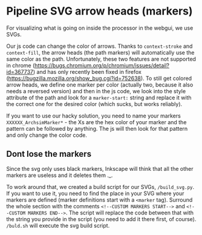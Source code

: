# Pipeline SVG arrow heads (markers)
For visualizing what is going on inside the processor in the webgui, we use SVGs.

Our js code can change the color of arrows. Thanks to `context-stroke` and `context-fill`, the arrow heads (the path markers) will automatically use the same color as the path. Unfortunately, these two features are not supported in chrome (https://bugs.chromium.org/p/chromium/issues/detail?id=367737) and has only recently been fixed in firefox (https://bugzilla.mozilla.org/show_bug.cgi?id=752638). To still get colored arrow heads, we define one marker per color (actually two, because it also needs a reversed version) and then in the js code, we look into the style attribute of the path and look for a `marker-start:` string and replace it with the correct one for the desired color (which sucks, but works reliably).

If you want to use our hacky solution, you need to name your markers `XXXXXX_ArchsimMarker*` - the Xs are the hex color of your marker and the pattern can be followed by anything. The js will then look for that pattern and only change the color code.

## Dont lose the markers
Since the svg only uses black markers, Inkscape will think that all the other markers are useless and it deletes them ._.

To work around that, we created a build script for our SVGs, `/build_svg.py`. If you want to use it, you need to find the place in your SVG where your markers are defined (marker definitions start with a `<marker` tag). Surround the whole section with the comments `<!--CUSTOM MARKERS START-->` and `<!--CUSTOM MARKERS END-->`. The script will replace the code between that with the string you provide in the script (you need to add it there first, of course). `/buld.sh` will execute the svg build script.
